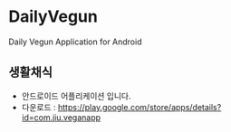 # DailyVegun
Daily Vegun Application for Android

## 생활채식
  + 안드로이드 어플리케이션 입니다.
  + 다운로드 : <https://play.google.com/store/apps/details?id=com.jiu.veganapp>
